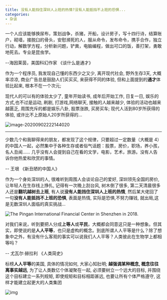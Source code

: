 ```yaml
---
title: 没有人能挡住深圳人上班的热情?没有人能抵挡不上班的恐惧...
categories:
- 杂谈
---
```


一个人应该能够换尿布，策划战争，杀猪，开船，设计房子，写十四行诗，结算账户，砌墙，接脱臼的骨头，安慰濒死的人，服从命令，发布命令，携手合作，独立行动，解数学方程，分析新问题，铲粪，电脑编程，做出可口的饭，善打架，勇敢地死去。专业是昆虫学。

--海因莱茵，美国科幻作家 《谈什么是通才》



作为一个程序员, 我发现自己懂的东西少之又少,  离开现代社会, 野外生存3天, 大概率凉凉, 商业广告总是鼓励人们买买买, 来获得不同的体验, 但和上面提到的**通才**体验比起来, 根本不在一个次元; 

现代人的可以有的体验太少了, 童年开始读书, 成年后开始工作, 日复一日, 娱乐的方式,也不过是运动, 刷剧, 打游戏,网络聊天, 接触的人越来越少, 体验的活动也越来越匮乏, 周围充斥的都是娱乐八卦, 股票涨跌, 买房买车; 现代人活到80岁所获得的体验, 或许比不上原始人20岁所获得的...



![image-20200902222144020](https://v2fy.com/asset/0i/jikemiji/jikemiji-md/kr-000112.assets/image-20200902222144020.png)



----



少数几个和我聊得来的朋友，都发现了这个规律，只要超过一定数量（大概是 4）的中国人一起，必然集中于各种生存或者俗气话题：股票，房价，职场，养小孩，名人丑闻…… 几乎没有人会提到自己在看的文学，电影，艺术，旅游。没有人告诉你他热爱和欣赏的事情。



-- 王垠 《新丑陋的中国人》





作为一个身处深圳的人, 很难听到周围人会谈论自己的爱好, 深圳领先全国的房价, 让年轻人在生存线上挣扎, 记得有一次晚上刮台风, 树木倒了很多, 第二天清晨很多人还是**翻坑越树去上班**, 有人说**没有人能挡住深圳人上班的热情**, 然后某大佬回了一句**没有人能抵挡不上班的恐惧**, 表面是热情, 实际是恐惧,不努力赚钱, 就出局,这是无数深圳人面临的真实挑战... 



![The Pingan International Financial Center in Shenzhen in 2018.](https://v2fy.com/asset/0i/jikemiji/jikemiji-md/kr-000112.assets/1597046887000333.jpg)








对我们来说，听到要把人分成**上等人**或**平民**，大概都会同意这只是一种想象。但其实，即使说的是**人人平等**，也只是虚构的概念。到底所谓人人平等是什么？除了想象中之外，有没有什么客观的事实可以说我们人人平等？人类彼此在生物学上都相等吗？

-- 尤瓦尔·赫拉利 《人类简史》



标榜**人人平等**的美国, 具体的情况如何, 大家心知肚明; **越强调某种概念, 概念往往离事实越远**, 为了让人类数亿个体凝聚在一起, 必须要树立一个远大的目标, 并围绕这个目标建立一系列规矩, 即使规矩和目标相距甚远, 也要让所有个体严格遵守, 这样才能建立起更大的人类集团

![img](https://v2fy.com/asset/0i/jikemiji/jikemiji-md/kr-000112.assets/9781788315593.jpg)




